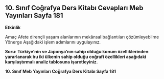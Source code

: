 ## 10. Sınıf Coğrafya Ders Kitabı Cevapları Meb Yayınları Sayfa 181

**Etkinlik**

Amaç Afete dirençli yaşam alanlarının mekânsal bağlantıları çözümleyebilme  
 Yönerge Aşağıdaki işlem adımlarını uygulayınız.

**Soru: Türkiye’nin ve Japonya’nın sahip olduğu konum özelliklerinden yararlanarak bu iki ülkenin sahip olduğu coğrafi özellikleri aşağıdaki karşılaştırmalı analiz tablosuna işaretleyiniz.**

**10. Sınıf Meb Yayınları Coğrafya Ders Kitabı Sayfa 181**